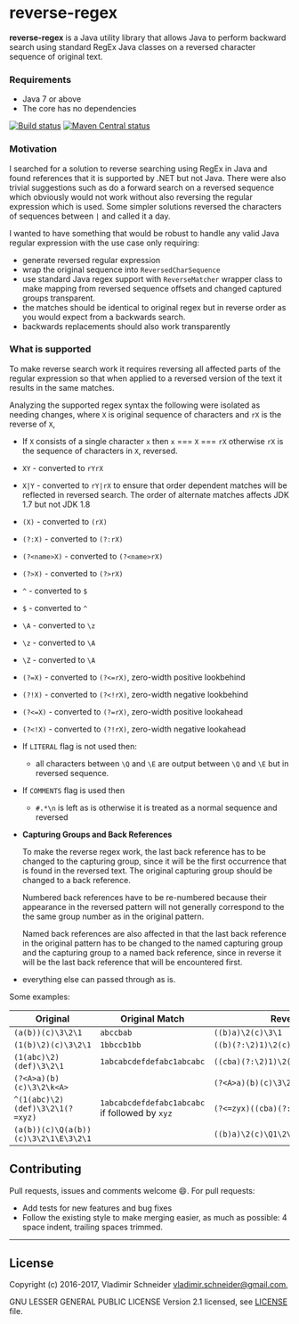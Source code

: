 reverse-regex
=============

**reverse-regex** is a Java utility library that allows Java to perform backward search using
standard RegEx Java classes on a reversed character sequence of original text.

### Requirements

* Java 7 or above
* The core has no dependencies

[![Build status](https://travis-ci.org/vsch/reverse-regex.svg?branch=master)](https://travis-ci.org/vsch/reverse-regex)
[![Maven Central status](https://img.shields.io/maven-central/v/com.vladsch.reverse-regex/reverse-regex.svg)](https://search.maven.org/#search%7Cga%7C1%7Cg%3A%22com.vladsch.reverse-regex%22)

### Motivation

I searched for a solution to reverse searching using RegEx in Java and found references that it
is supported by .NET but not Java. There were also trivial suggestions such as do a forward
search on a reversed sequence which obviously would not work without also reversing the regular
expression which is used. Some simpler solutions reversed the characters of sequences between
`|` and called it a day.

I wanted to have something that would be robust to handle any valid Java regular expression with
the use case only requiring:

* generate reversed regular expression
* wrap the original sequence into `ReversedCharSequence`
* use standard Java regex support with `ReverseMatcher` wrapper class to make mapping from
  reversed sequence offsets and changed captured groups transparent.
* the matches should be identical to original regex but in reverse order as you would expect
  from a backwards search.
* backwards replacements should also work transparently

### What is supported

To make reverse search work it requires reversing all affected parts of the regular expression
so that when applied to a reversed version of the text it results in the same matches.

Analyzing the supported regex syntax the following were isolated as needing changes, where `X`
is original sequence of characters and `rX` is the reverse of `X`,

- If `X` consists of a single character `x` then `x` === `X` === `rX` otherwise `rX` is the
  sequence of characters in `X`, reversed.

- `XY` - converted to `rYrX`

- `X|Y` - converted to `rY|rX` to ensure that order dependent matches will be reflected in
  reversed search. The order of alternate matches affects JDK 1.7 but not JDK 1.8

- `(X)` - converted to `(rX)`

- `(?:X)` - converted to `(?:rX)`

- `(?<name>X)` - converted to `(?<name>rX)`

- `(?>X)` - converted to `(?>rX)`

- `^` - converted to `$`

- `$` - converted to `^`

- `\A` - converted to `\z`

- `\z` - converted to `\A`

- `\Z` - converted to `\A`

- `(?=X)` - converted to `(?<=rX)`, zero-width positive lookbehind

- `(?!X)` - converted to `(?<!rX)`, zero-width negative lookbehind

- `(?<=X)` - converted to `(?=rX)`, zero-width positive lookahead

- `(?<!X)` - converted to `(?!rX)`, zero-width negative lookahead

- If `LITERAL` flag is not used then:
  - all characters between `\Q` and `\E` are output between `\Q` and `\E` but in reversed
    sequence.

- If `COMMENTS` flag is used then
  - `#.*\n` is left as is otherwise it is treated as a normal sequence and reversed

- **Capturing Groups and Back References**

  To make the reverse regex work, the last back reference has to be changed to the capturing
  group, since it will be the first occurrence that is found in the reversed text. The original
  capturing group should be changed to a back reference.

  Numbered back references have to be re-numbered because their appearance in the reversed
  pattern will not generally correspond to the the same group number as in the original pattern.

  Named back references are also affected in that the last back reference in the original
  pattern has to be changed to the named capturing group and the capturing group to a named back
  reference, since in reverse it will be the last back reference that will be encountered first.

- everything else can passed through as is.

Some examples:

| Original                             | Original Match                                 | Reversed                             | Reversed Match                                 |
|--------------------------------------|------------------------------------------------|--------------------------------------|------------------------------------------------|
| `(a(b))(c)\3\2\1`                    | `abccbab`                                      | `((b)a)\2(c)\3\1`                    | `babccba`                                      |
| `(1(b)\2)(c)\3\2\1`                  | `1bbccb1bb`                                    | `((b)(?:\2)1)\2(c)\3\1`              | `bb1bccbb1`                                    |
| `(1(abc)\2)(def)\3\2\1`              | `1abcabcdefdefabc1abcabc`                      | `((cba)(?:\2)1)\2(fed)\3\1`          | `cbacba1cbafedfedcbacba1`                      |
| `(?<A>a)(b)(c)\3\2\k<A>`             |                                                | `(?<A>a)(b)(c)\3\2\k<A>`             |                                                |
| `^(1(abc)\2)(def)\3\2\1(?=xyz)`      | `1abcabcdefdefabc1abcabc` if followed by `xyz` | `(?<=zyx)((cba)(?:\2)1)\2(fed)\3\1$` | `cbacba1cbafedfedcbacba1` if preceded by `zyx` |
| `(a(b))(c)\Q(a(b))(c)\3\2\1\E\3\2\1` |                                                | `((b)a)\2(c)\Q1\2\3\)c())b(a(\E\3\1` |                                                |

Contributing
------------

Pull requests, issues and comments welcome :smile:. For pull requests:

* Add tests for new features and bug fixes
* Follow the existing style to make merging easier, as much as possible: 4 space indent,
  trailing spaces trimmed.

* * *

License
-------

Copyright (c) 2016-2017, Vladimir Schneider <vladimir.schneider@gmail.com>,

GNU LESSER GENERAL PUBLIC LICENSE Version 2.1 licensed, see [LICENSE] file.

[LICENSE]: https://github.com/vsch/reverse-regex/blob/master/LICENSE
[All about me]: https://vladsch.com/about
[Android Studio]: http://developer.android.com/sdk/installing/studio.html
[GitHub Issues page]: https://github.com/vsch/reverse-regex/issues
[Markdown Navigator]: http://vladsch.com/product/markdown-navigator
[Maven Central status]: https://img.shields.io/maven-central/v/com.vladsch.reverse-regex/reverse-regex.svg
[MultiMarkdown]: http://fletcherpenney.net/multimarkdown/
[Semantic Versioning]: http://semver.org/
[reverse-regex]: https://github.com/vsch/reverse-regex
[reverse-regex on Maven]: https://search.maven.org/#search%7Cga%7C1%7Cg%3A%22com.vladsch.reverse-regex%22
[reverse-regex wiki]: https://github.com/vsch/reverse-regex/wiki

